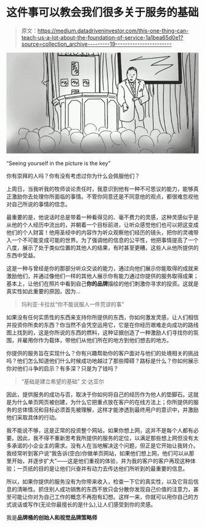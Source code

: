 # 这件事可以教会我们很多关于服务的基础

> 原文：<https://medium.datadriveninvestor.com/this-one-thing-can-teach-us-a-lot-about-the-foundation-of-service-1a1bea65d0e1?source=collection_archive---------19----------------------->

![](img/3da5519d586d190e25bb6e25a3f399f1.png)

“Seeing yourself in the picture is the key”

你有崇拜的人吗？你有没有考虑过你为什么会佩服他们？

上周日，当我听我的牧师谈论责任时，我意识到他有一种不可思议的能力，能够真正激励你去处理你所面临的事情。不管你同意还是不同意他的观点，都很难忽视他对自己所说的事情的信念。

最重要的是，他说话时总是带着一种看得见的、毫不费力的灵感，这种灵感似乎是从他的个人经历中流出的，并朝着一个目标前进，让听众感觉他们也可以把这变成他们的个人财富！他用圣经中的内容作为听众观察他们经历的镜头，把你的灵魂带入一个不可能变成可能的世界。为了强调他的信息的公平性，他把事情提高了一个八度，展示了处于类似位置的其他人的结果，有时甚至更糟，这些人从他所提供的东西中受益。

这是一种与曾经是你的那部分听众交谈的能力，通过向他们展示你能取得的成就来激励他们，并通过像他们一样的其他人展示你有能力通过你提供的服务取得成果；基本上，让他们在照片中看到自己**你的品牌**描绘的他们刺激你寻求的投资。这就是真实性如此重要的原因，因为…

> 玛利亚·卡拉丝“你不能说服人一件荒谬的事”

如果没有任何实质性的东西来支持你所提供的东西，你如何激发灵感，让人们相信并投资你所卖的东西？你当然不会凭空运用它，它是在你经历艰难走向成功的路线图上找到的，这是你所说的东西的燃料，这种证据创造了一种激励人们寻找你的氛围，并雇用你作为载体，带他们从他们所在的地方到他们想去的地方。

你提供的服务旨在实现什么？你有兴趣帮助你的客户面对与他们的处境相关的挑战吗？他们怎么知道他们什么时候成功地越过了那些障碍？路标是什么？你如何展示你对他们斗争的启示？有多深？只是为了钱吗？

> “基础是建立希望的基础”
> 文·达亚尔

因此，提供服务的成功与否，取决于你如何将自己的经历作为他人的垫脚石。这就是为什么单页网页被创建，为什么它把重点放在客户的在线方法上；你所提供的服务的总体情况和目标必须首先被理解，这样才能渗透到最终用户的意识中，并激励他们采取具体的行动。

我不能说不够，这是正常的投资整个网站，如果你想上网，这并不是每个人都有必要。因此，我不得不重新思考我所提供的服务的定位，以满足那些想上网但没有太多承诺的小企业主的需求。没有人在当地解决这个问题，但正是它开始让我转介。我经常听到客户说“我告诉(空白)你做单页网站，如果他们想上网，他们可以从那里开始，并逐步扩大”——这是他们重视的体验，并为我的客户的客户再现这种体验；一页纸的目的是让他们兴奋并有动力去传达他们所听到的最重要的信息。

所以，如果你提供的服务没有为你带来收入，检查一下它的真实性，以及它背后信息的清晰性。抓住别人成功销售的东西不放只会分散你发现自己价值的注意力，甚至可能让你对为自己工作的概念不再抱有幻想。这样一来，你就可以用你自己的方式说话或写作(无论你最擅长的是什么),让人们感受到你的灵感。

我是[](http://bit.ly/TheBrandTUB)**品牌桶的创始人和视觉品牌策略师**